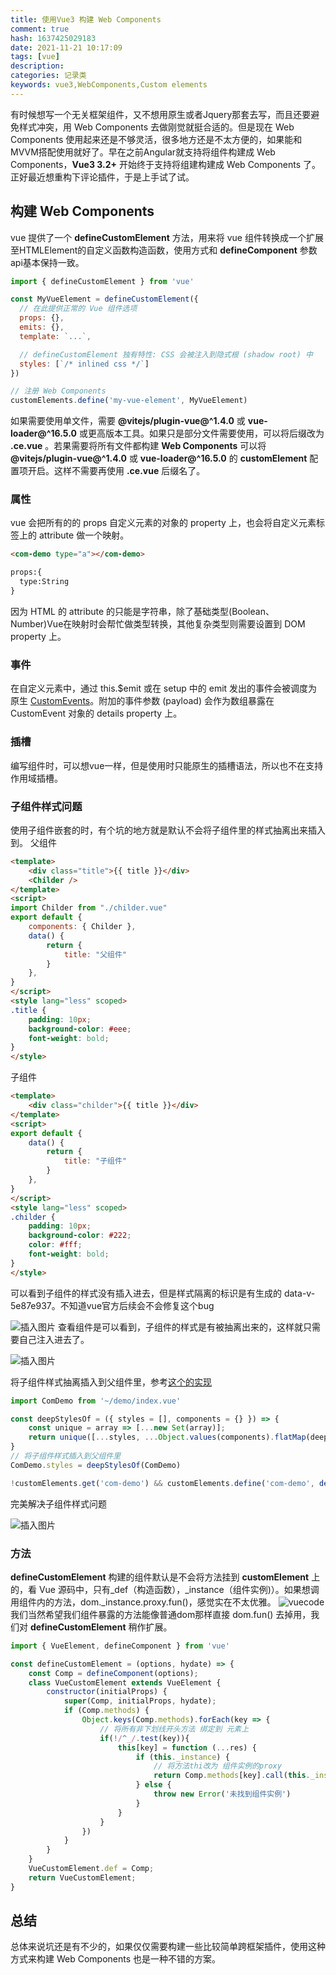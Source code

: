 ```yaml
---
title: 使用Vue3 构建 Web Components
comment: true
hash: 1637425029183
date: 2021-11-21 10:17:09
tags: [vue]
description:
categories: 记录类
keywords: vue3,WebComponents,Custom elements
---
```

有时候想写一个无关框架组件，又不想用原生或者Jquery那套去写，而且还要避免样式冲突，用 Web Components 去做刚觉就挺合适的。但是现在 Web Components 使用起来还是不够灵活，很多地方还是不太方便的，如果能和MVVM搭配使用就好了。早在之前Angular就支持将组件构建成 Web Components，**Vue3 3.2+** 开始终于支持将组建构建成 Web Components 了。正好最近想重构下评论插件，于是上手试了试。
<!--more-->
## 构建 Web Components
vue 提供了一个 **defineCustomElement** 方法，用来将 vue 组件转换成一个扩展至HTMLElement的自定义函数构造函数，使用方式和 **defineComponent** 参数api基本保持一致。
``` js
import { defineCustomElement } from 'vue' 

const MyVueElement = defineCustomElement({
  // 在此提供正常的 Vue 组件选项
  props: {},
  emits: {},
  template: `...`,

  // defineCustomElement 独有特性: CSS 会被注入到隐式根 (shadow root) 中
  styles: [`/* inlined css */`]
})

// 注册 Web Components
customElements.define('my-vue-element', MyVueElement)
```
如果需要使用单文件，需要 **@vitejs/plugin-vue@^1.4.0** 或 **vue-loader@^16.5.0** 或更高版本工具。如果只是部分文件需要使用，可以将后缀改为 **.ce.vue** 。若果需要将所有文件都构建 **Web Components** 可以将 **@vitejs/plugin-vue@^1.4.0** 或 **vue-loader@^16.5.0** 的 **customElement** 配置项开启。这样不需要再使用 **.ce.vue** 后缀名了。

### 属性
vue 会把所有的的 props 自定义元素的对象的 property 上，也会将自定义元素标签上的 attribute 做一个映射。
```html
<com-demo type="a"></com-demo>

props:{
  type:String
}
```
因为 HTML 的 attribute 的只能是字符串，除了基础类型(Boolean、Number)Vue在映射时会帮忙做类型转换，其他复杂类型则需要设置到 DOM property 上。

### 事件
在自定义元素中，通过 this.$emit 或在 setup 中的 emit 发出的事件会被调度为原生 [CustomEvents](https://developer.mozilla.org/en-US/docs/Web/Events/Creating_and_triggering_events#adding_custom_data_%E2%80%93_customevent)。附加的事件参数 (payload) 会作为数组暴露在 CustomEvent 对象的 details property 上。

### 插槽
编写组件时，可以想vue一样，但是使用时只能原生的插槽语法，所以也不在支持作用域插槽。

### 子组件样式问题
使用子组件嵌套的时，有个坑的地方就是默认不会将子组件里的样式抽离出来插入到。
父组件
``` html
<template>
    <div class="title">{{ title }}</div>
    <Childer />
</template>
<script>
import Childer from "./childer.vue"
export default {
    components: { Childer },
    data() {
        return {
            title: "父组件"
        }
    },
}
</script>
<style lang="less" scoped>
.title {
    padding: 10px;
    background-color: #eee;
    font-weight: bold;
}
</style>
```
子组件
``` html
<template>
    <div class="childer">{{ title }}</div>
</template>
<script>
export default {
    data() {
        return {
            title: "子组件"
        }
    },
}
</script>
<style lang="less" scoped>
.childer {
    padding: 10px;
    background-color: #222;
    color: #fff;
    font-weight: bold;
}
</style>
```
可以看到子组件的样式没有插入进去，但是样式隔离的标识是有生成的 data-v-5e87e937。不知道vue官方后续会不会修复这个bug

![插入图片](https://682d-h-17b316-1259142607.tcb.qcloud.la/blog/posts/vue_web_components/pic_1637475879404.png)
查看组件是可以看到，子组件的样式是有被抽离出来的，这样就只需要自己注入进去了。

![插入图片](https://682d-h-17b316-1259142607.tcb.qcloud.la/blog/posts/vue_web_components/pic_1637476488307.png)

将子组件样式抽离插入到父组件里，参考[这个的实现](https://github.com/vuejs/vue-loader/issues/1881)

``` js
import ComDemo from '~/demo/index.vue'

const deepStylesOf = ({ styles = [], components = {} }) => {
    const unique = array => [...new Set(array)];
    return unique([...styles, ...Object.values(components).flatMap(deepStylesOf)]);
}
// 将子组件样式插入到父组件里
ComDemo.styles = deepStylesOf(ComDemo)

!customElements.get('com-demo') && customElements.define('com-demo', defineCustomElement(ComDemo))
```
完美解决子组件样式问题

![插入图片](https://682d-h-17b316-1259142607.tcb.qcloud.la/blog/posts/vue_web_components/pic_1637477447787.png)

### 方法
**defineCustomElement** 构建的组件默认是不会将方法挂到 **customElement** 上的，看 Vue 源码中，只有_def（构造函数），_instance（组件实例)）。如果想调用组件内的方法，dom._instance.proxy.fun()，感觉实在不太优雅。
![vuecode](https://682d-h-17b316-1259142607.tcb.qcloud.la/blog/posts/vue_web_components/pic_1638631915396.png)
我们当然希望我们组件暴露的方法能像普通dom那样直接 dom.fun() 去掉用，我们对 **defineCustomElement** 稍作扩展。
``` js
import { VueElement, defineComponent } from 'vue'

const defineCustomElement = (options, hydate) => {
    const Comp = defineComponent(options);
    class VueCustomElement extends VueElement {
        constructor(initialProps) {
            super(Comp, initialProps, hydate);
            if (Comp.methods) {
                Object.keys(Comp.methods).forEach(key => {
                    // 将所有非下划线开头方法 绑定到 元素上
                    if(!/^_/.test(key)){
                        this[key] = function (...res) {
                            if (this._instance) {
                                // 将方法thi改为 组件实例的proxy
                                return Comp.methods[key].call(this._instance.proxy, ...res)
                            } else {
                                throw new Error('未找到组件实例')
                            }
                        }
                    }
                })
            }
        }
    }
    VueCustomElement.def = Comp;
    return VueCustomElement;
}
```
## 总结
总体来说坑还是有不少的，如果仅仅需要构建一些比较简单跨框架插件，使用这种方式来构建 Web Components 也是一种不错的方案。